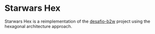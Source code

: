 # Starwars Hex

Starwars Hex is a reimplementation of the [desafio-b2w](https://github.com/dubonzi/desafio-b2w) project using the hexagonal architecture approach.